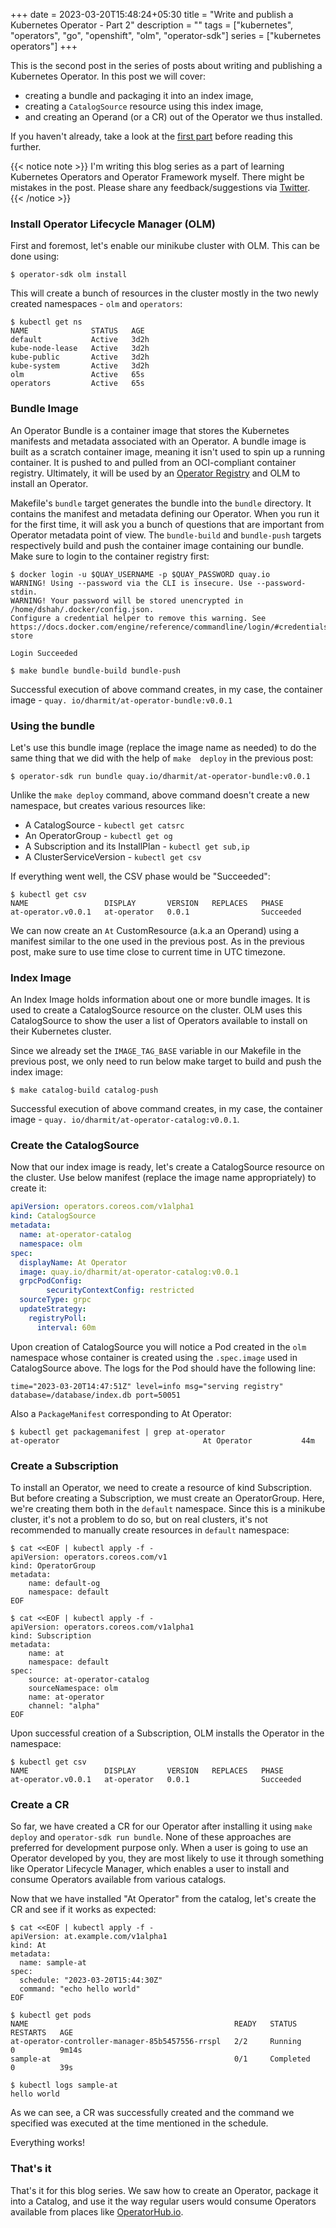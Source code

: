 +++ 
date = 2023-03-20T15:48:24+05:30
title = "Write and publish a Kubernetes Operator - Part 2"
description = ""
tags = ["kubernetes", "operators", "go", "openshift", "olm", "operator-sdk"]
series = ["kubernetes operators"]
+++

This is the second post in the series of posts about writing and publishing a Kubernetes Operator. In this post we 
will cover:
* creating a bundle and packaging it into an index image,
* creating a `CatalogSource` resource using this index image,
* and creating an Operand (or a CR) out of the Operator we thus installed.

If you haven't already, take a look at the [first part](./operator-part-1.md) before reading this further.

{{< notice note >}}
I'm writing this blog series as a part of learning Kubernetes Operators and Operator Framework myself. There might
be mistakes in the post. Please share any feedback/suggestions via [Twitter](https://twitter.com/dharm1t).
{{< /notice >}}

### Install Operator Lifecycle Manager (OLM)

First and foremost, let's enable our minikube cluster with OLM. This can be done using:
```shell
$ operator-sdk olm install
```

This will create a bunch of resources in the cluster mostly in the two newly created namespaces - `olm` and `operators`:
```shell
$ kubectl get ns
NAME              STATUS   AGE
default           Active   3d2h
kube-node-lease   Active   3d2h
kube-public       Active   3d2h
kube-system       Active   3d2h
olm               Active   65s
operators         Active   65s
```

### Bundle Image

An Operator Bundle is a container image that stores the Kubernetes manifests and metadata associated with an 
Operator. A bundle image is built as a scratch container image, meaning it isn't used to spin up a running container.
It is pushed to and pulled from an OCI-compliant container registry. Ultimately, it will be used by an
[Operator Registry](https://github.com/operator-framework/operator-registry) and OLM to install an Operator.

Makefile's `bundle` target generates the bundle into the `bundle` directory. It contains the manifest and metadata 
defining our Operator. When you run it for the first time, it will ask you a bunch of questions that are important 
from Operator metadata point of view. The `bundle-build` and `bundle-push` targets respectively build and push the 
container image containing our bundle. Make sure to login to the container registry first:

```shell
$ docker login -u $QUAY_USERNAME -p $QUAY_PASSWORD quay.io
WARNING! Using --password via the CLI is insecure. Use --password-stdin.
WARNING! Your password will be stored unencrypted in /home/dshah/.docker/config.json.
Configure a credential helper to remove this warning. See
https://docs.docker.com/engine/reference/commandline/login/#credentials-store

Login Succeeded

$ make bundle bundle-build bundle-push
```
Successful execution of above command creates, in my case, the container image - `quay.
io/dharmit/at-operator-bundle:v0.0.1`

### Using the bundle

Let's use this bundle image (replace the image name as needed) to do the same thing that we did with the help of `make 
deploy` in the previous post:
```shell
$ operator-sdk run bundle quay.io/dharmit/at-operator-bundle:v0.0.1
```

Unlike the `make deploy` command, above command doesn't create a new namespace, but creates various resources like:
* A CatalogSource - `kubectl get catsrc`
* An OperatorGroup - `kubectl get og`
* A Subscription and its InstallPlan - `kubectl get sub,ip`
* A ClusterServiceVersion - `kubectl get csv`

If everything went well, the CSV phase would be "Succeeded":
```shell
$ kubectl get csv
NAME                 DISPLAY       VERSION   REPLACES   PHASE
at-operator.v0.0.1   at-operator   0.0.1                Succeeded
```

We can now create an `At` CustomResource (a.k.a an Operand) using a manifest similar to the one used in the previous 
post. As in the previous post, make sure to use time close to current time in UTC timezone.

### Index Image

An Index Image holds information about one or more bundle images. It is used to create a CatalogSource resource on 
the cluster. OLM uses this CatalogSource to show the user a list of Operators available to install on their 
Kubernetes cluster.

Since we already set the `IMAGE_TAG_BASE` variable in our Makefile in the previous post, we only need to run below 
make target to build and push the index image:

```shell
$ make catalog-build catalog-push
```
Successful execution of above command creates, in my case, the container image - `quay.
io/dharmit/at-operator-catalog:v0.0.1`.

### Create the CatalogSource

Now that our index image is ready, let's create a CatalogSource resource on the cluster. Use below manifest (replace 
the image name appropriately) to create it:

```yaml
apiVersion: operators.coreos.com/v1alpha1
kind: CatalogSource
metadata:
  name: at-operator-catalog
  namespace: olm
spec:
  displayName: At Operator
  image: quay.io/dharmit/at-operator-catalog:v0.0.1
  grpcPodConfig:
        securityContextConfig: restricted
  sourceType: grpc
  updateStrategy:
    registryPoll:
      interval: 60m
```

Upon creation of CatalogSource you will notice a Pod created in the `olm` namespace whose container is created using 
the `.spec.image` used in CatalogSource above. The logs for the Pod should have the following line:

```shell
time="2023-03-20T14:47:51Z" level=info msg="serving registry" database=/database/index.db port=50051
```

Also a `PackageManifest` corresponding to At Operator:
```shell
$ kubectl get packagemanifest | grep at-operator
at-operator                                At Operator           44m
```
### Create a Subscription

To install an Operator, we need to create a resource of kind Subscription. But before creating a Subscription, we 
must create an OperatorGroup. Here, we're creating them both in the `default` namespace. Since this is a minikube 
cluster, it's not a problem to do so, but on real clusters, it's not recommended to manually create resources in 
`default` namespace:

```shell
$ cat <<EOF | kubectl apply -f -
apiVersion: operators.coreos.com/v1
kind: OperatorGroup
metadata:
    name: default-og
    namespace: default
EOF

$ cat <<EOF | kubectl apply -f -
apiVersion: operators.coreos.com/v1alpha1
kind: Subscription
metadata:
    name: at
    namespace: default
spec:
    source: at-operator-catalog
    sourceNamespace: olm
    name: at-operator
    channel: "alpha"
EOF
```

Upon successful creation of a Subscription, OLM installs the Operator in the namespace:

```shell
$ kubectl get csv
NAME                 DISPLAY       VERSION   REPLACES   PHASE
at-operator.v0.0.1   at-operator   0.0.1                Succeeded
```

### Create a CR

So far, we have created a CR for our Operator after installing it using `make deploy` and `operator-sdk run bundle`. 
None of these approaches are preferred for development purpose only. When a user is going to use an Operator 
developed by you, they are most likely to use it through something like Operator Lifecycle Manager, which enables a 
user to install and consume Operators available from various catalogs.

Now that we have installed "At Operator" from the catalog, let's create the CR and see if it works as expected:

```shell
$ cat <<EOF | kubectl apply -f -
apiVersion: at.example.com/v1alpha1
kind: At
metadata:
  name: sample-at
spec:
  schedule: "2023-03-20T15:44:30Z"
  command: "echo hello world"
EOF

$ kubectl get pods
NAME                                              READY   STATUS      RESTARTS   AGE
at-operator-controller-manager-85b5457556-rrspl   2/2     Running     0          9m14s
sample-at                                         0/1     Completed   0          39s

$ kubectl logs sample-at
hello world
```

As we can see, a CR was successfully created and the command we specified was executed at the time mentioned in the 
schedule.

Everything works!

### That's it

That's it for this blog series. We saw how to create an Operator, package it into a Catalog, and use it the way 
regular users would consume Operators available from places like [OperatorHub.io](https://operatorhub.io).